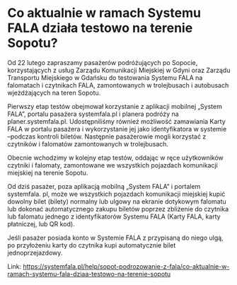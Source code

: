 # Co aktualnie w ramach Systemu FALA działa testowo na terenie Sopotu?


Od 22 lutego zapraszamy pasażerów podróżujących po Sopocie, korzystających z usług Zarządu Komunikacji Miejskiej w Gdyni oraz Zarządu Transportu Miejskiego w Gdańsku do testowania Systemu FALA na falomatach i czytnikach FALA, zamontowanych w trolejbusach i autobusach wjeżdżających na teren Sopotu.


Pierwszy etap testów obejmował korzystanie z aplikacji mobilnej „System FALA”, portalu pasażera systemfala.pl i planera podróży na planer.systemfala.pl. Udostępniliśmy również możliwość zamawiania Karty FALA w portalu pasażera i wykorzystanie jej jako identyfikatora w systemie –podczas kontroli biletów. Następnie pasażerowie mogli korzystać z czytników i falomatów zamontowanych w trolejbusach.


Obecnie wchodzimy w kolejny etap testów, oddając w ręce użytkowników czytniki i falomaty, zamontowane we wszystkich pojazdach komunikacji miejskiej na terenie Sopotu.


Od dziś pasażer, poza aplikacją mobilną „System FALA” i portalem systemfala. pl, może we wszystkich pojazdach komunikacji miejskiej kupić dowolny bilet (bilety) normalny lub ulgowy na ekranie dotykowym falomatu lub dokonać automatycznego zakupu biletów poprzez zbliżenie do czytnika lub falomatu jednego z identyfikatorów Systemu FALA (Karty FALA, karty płatniczej, lub QR kod).


Jeśli pasażer posiada konto w Systemie FALA z przypisaną do niego ulgą, po przyłożeniu karty do czytnika kupi automatycznie bilet jednoprzejazdowy.




Link: https://systemfala.pl/help/sopot-podrozowanie-z-fala/co-aktualnie-w-ramach-systemu-fala-dziaa-testowo-na-terenie-sopotu
